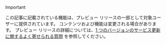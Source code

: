 > [!IMPORTANT]
> この記事に記載されている機能は、プレビュー リリースの一部として対象ユーザーに提供されています。 コンテンツおよび機能は変更される場合があります。 プレビュー リリースの詳細については、[1 つのバージョンのサービス更新に関するよく寄せられる質問](https://docs.microsoft.com/dynamics365/unified-operations/fin-and-ops/get-started/one-version) を参照してください。
